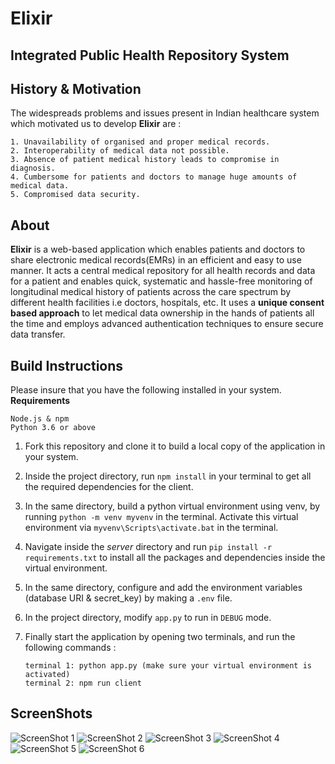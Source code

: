 # Elixir
## Integrated Public Health Repository System 

## History & Motivation
The widespreads problems and issues present in Indian healthcare system which motivated us to develop **Elixir** are :    

    1. Unavailability of organised and proper medical records.    
    2. Interoperability of medical data not possible.
    3. Absence of patient medical history leads to compromise in diagnosis.
    4. Cumbersome for patients and doctors to manage huge amounts of medical data.
    5. Compromised data security.

## About
**Elixir** is a web-based application which enables patients and doctors to share electronic medical records(EMRs) in an efficient and easy to use manner. It acts a central medical repository for all health records and data for a patient and enables quick, systematic and hassle-free monitoring of longitudinal medical history of patients across the care spectrum by different health facilities i.e doctors, hospitals, etc. It uses a **unique consent based approach** to let medical data ownership in the hands of patients all the time and employs advanced authentication techniques to ensure secure data transfer.

## Build Instructions
Please insure that you have the following installed in your system.   
**Requirements**

    Node.js & npm
    Python 3.6 or above
 
 1. Fork this repository and clone it to build a local copy of the application in your system.  
 2. Inside the project directory, run `npm install` in your terminal to get all the required dependencies for the client.
 3. In the same directory, build a python virtual environment using venv, by running `python -m venv myvenv` in the terminal. Activate this virtual environment via `myvenv\Scripts\activate.bat` in the terminal.
 4. Navigate inside the *server* directory and run `pip install -r requirements.txt` to install all the packages and dependencies inside the virtual environment.
 5. In the same directory, configure and add the environment variables (database URI & secret_key) by making a `.env` file.
 6. In the project directory, modify `app.py` to run in `DEBUG` mode.
 7. Finally start the application by opening two terminals, and run the following commands :  
 
        terminal 1: python app.py (make sure your virtual environment is activated) 
        terminal 2: npm run client


## ScreenShots
 
 
![ScreenShot 1](https://github.com/purplepotion/Elixir/blob/main/imgs/elixir1.png)
![ScreenShot 2](https://github.com/purplepotion/Elixir/blob/main/imgs/elixir2.png)
![ScreenShot 3](https://github.com/purplepotion/Elixir/blob/main/imgs/Screenshot%20(14).png)
![ScreenShot 4](https://github.com/purplepotion/Elixir/blob/main/imgs/Screenshot%20(15).png)
![ScreenShot 5](https://github.com/purplepotion/Elixir/blob/main/imgs/elixir3.png)
![ScreenShot 6](https://github.com/purplepotion/Elixir/blob/main/imgs/elixir4.png)


